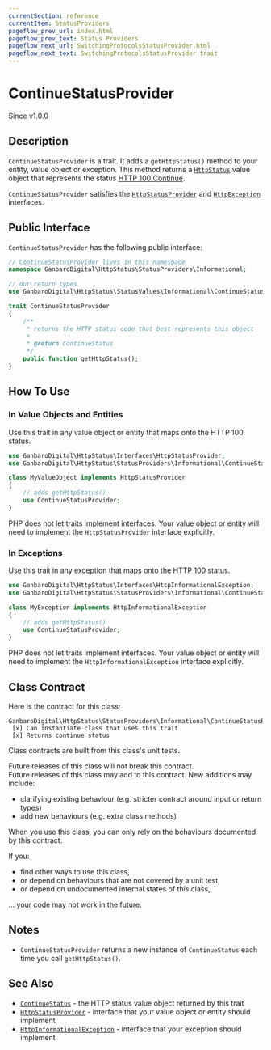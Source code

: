 ```yaml
---
currentSection: reference
currentItem: StatusProviders
pageflow_prev_url: index.html
pageflow_prev_text: Status Providers
pageflow_next_url: SwitchingProtocolsStatusProvider.html
pageflow_next_text: SwitchingProtocolsStatusProvider trait
---
```


# ContinueStatusProvider

<div class="callout info">
Since v1.0.0
</div>

## Description

`ContinueStatusProvider` is a trait. It adds a `getHttpStatus()` method to your entity, value object or exception. This method returns a [`HttpStatus`](../Interfaces/HttpStatus.html) value object that represents the status [HTTP 100 Continue](../StatusValues/ContinueStatus.html).

`ContinueStatusProvider` satisfies the [`HttpStatusProvider`](../Interfaces/HttpStatusProvider.html) and [`HttpException`](../Interfaces/HttpException) interfaces.

## Public Interface

`ContinueStatusProvider` has the following public interface:

```php
// ContinueStatusProvider lives in this namespace
namespace GanbaroDigital\HttpStatus\StatusProviders\Informational;

// our return types
use GanbaroDigital\HttpStatus\StatusValues\Informational\ContinueStatus;

trait ContinueStatusProvider
{
    /**
     * returns the HTTP status code that best represents this object
     *
     * @return ContinueStatus
     */
    public function getHttpStatus();
}
```

## How To Use

### In Value Objects and Entities

Use this trait in any value object or entity that maps onto the HTTP 100 status.

```php
use GanbaroDigital\HttpStatus\Interfaces\HttpStatusProvider;
use GanbaroDigital\HttpStatus\StatusProviders\Informational\ContinueStatusProvider;

class MyValueObject implements HttpStatusProvider
{
    // adds getHttpStatus()
    use ContinueStatusProvider;
}
```

PHP does not let traits implement interfaces. Your value object or entity will need to implement the `HttpStatusProvider` interface explicitly.

### In Exceptions

Use this trait in any exception that maps onto the HTTP 100 status.

```php
use GanbaroDigital\HttpStatus\Interfaces\HttpInformationalException;
use GanbaroDigital\HttpStatus\StatusProviders\Informational\ContinueStatusProvider;

class MyException implements HttpInformationalException
{
    // adds getHttpStatus()
    use ContinueStatusProvider;
}
```

PHP does not let traits implement interfaces. Your value object or entity will need to implement the `HttpInformationalException` interface explicitly.

## Class Contract

Here is the contract for this class:

    GanbaroDigital\HttpStatus\StatusProviders\Informational\ContinueStatusProvider
     [x] Can instantiate class that uses this trait
     [x] Returns continue status

Class contracts are built from this class's unit tests.

<div class="callout success">
Future releases of this class will not break this contract.
</div>

<div class="callout info" markdown="1">
Future releases of this class may add to this contract. New additions may include:

* clarifying existing behaviour (e.g. stricter contract around input or return types)
* add new behaviours (e.g. extra class methods)
</div>

<div class="callout warning" markdown="1">
When you use this class, you can only rely on the behaviours documented by this contract.

If you:

* find other ways to use this class,
* or depend on behaviours that are not covered by a unit test,
* or depend on undocumented internal states of this class,

... your code may not work in the future.
</div>

## Notes

* `ContinueStatusProvider` returns a new instance of `ContinueStatus` each time you call `getHttpStatus()`.

## See Also

* [`ContinueStatus`](../StatusValues/ContinueStatus.html) - the HTTP status value object returned by this trait
* [`HttpStatusProvider`](../Interfaces/HttpStatusProvider.html) - interface that your value object or entity should implement
* [`HttpInformationalException`](../Interfaces/HttpInformationalException.html) - interface that your exception should implement
